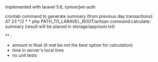 

implemented with laravel 5.6, tymon/jwt-auth

crontab command to generate summary (from previous day transactions):
47 23 */2 * * php PATH_TO_LARAVEL_ROOT/artisan command:calculate-summary
(result will be placed in storage/app/sum.txt)


** :
- amount in float (it mat be not the best option for calculation)
- time in server's local time
- no unit tests